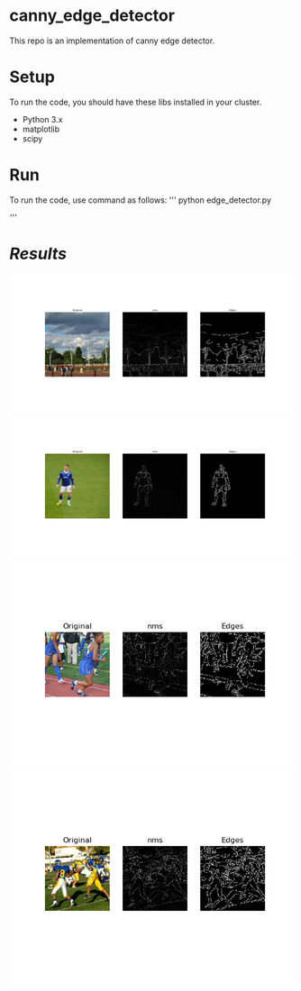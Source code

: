 # canny_edge_detector
This repo is an implementation of canny edge detector.

# Setup
  To run the code, you should have these libs installed in your cluster.
  * Python 3.x
  * matplotlib
  * scipy
  
 # Run
 
 To run the code, use command as follows:
 ''' 
 python edge_detector.py <address of image> 
 '''
  
 # Results
 ![0](results/ori1.png)
 ![1](results/ori2.png)
 ![2](results/ori3.png)
 ![3](results/ori4.png)
